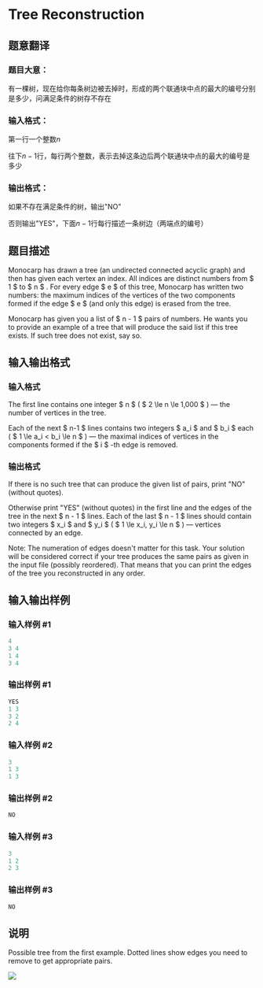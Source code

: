 # Tree Reconstruction

## 题意翻译

### 题目大意：

有一棵树，现在给你每条树边被去掉时，形成的两个联通块中点的最大的编号分别是多少，问满足条件的树存不存在

### 输入格式：

第一行一个整数$n$

往下$n-1$行，每行两个整数，表示去掉这条边后两个联通块中点的最大的编号是多少

### 输出格式：

如果不存在满足条件的树，输出"NO"

否则输出"YES"，下面$n-1$行每行描述一条树边（两端点的编号）

## 题目描述

Monocarp has drawn a tree (an undirected connected acyclic graph) and then has given each vertex an index. All indices are distinct numbers from $ 1 $ to $ n $ . For every edge $ e $ of this tree, Monocarp has written two numbers: the maximum indices of the vertices of the two components formed if the edge $ e $ (and only this edge) is erased from the tree.

Monocarp has given you a list of $ n - 1 $ pairs of numbers. He wants you to provide an example of a tree that will produce the said list if this tree exists. If such tree does not exist, say so.

## 输入输出格式

### 输入格式

The first line contains one integer $ n $ ( $ 2 \le n \le 1\,000 $ ) — the number of vertices in the tree.

Each of the next $ n-1 $ lines contains two integers $ a_i $ and $ b_i $ each ( $ 1 \le a_i < b_i \le n $ ) — the maximal indices of vertices in the components formed if the $ i $ -th edge is removed.

### 输出格式

If there is no such tree that can produce the given list of pairs, print "NO" (without quotes).

Otherwise print "YES" (without quotes) in the first line and the edges of the tree in the next $ n - 1 $ lines. Each of the last $ n - 1 $ lines should contain two integers $ x_i $ and $ y_i $ ( $ 1 \le x_i, y_i \le n $ ) — vertices connected by an edge.

Note: The numeration of edges doesn't matter for this task. Your solution will be considered correct if your tree produces the same pairs as given in the input file (possibly reordered). That means that you can print the edges of the tree you reconstructed in any order.

## 输入输出样例

### 输入样例 #1

```cpp
4
3 4
1 4
3 4

```
### 输出样例 #1

```cpp
YES
1 3
3 2
2 4

```
### 输入样例 #2

```cpp
3
1 3
1 3

```
### 输出样例 #2

```cpp
NO

```
### 输入样例 #3

```cpp
3
1 2
2 3

```
### 输出样例 #3

```cpp
NO

```
## 说明

Possible tree from the first example. Dotted lines show edges you need to remove to get appropriate pairs.

![](https://cdn.luogu.com.cn/upload/vjudge_pic/CF1041E/e43409cf3b42ae3836668f440853ef93e1fdf9b6.png)

